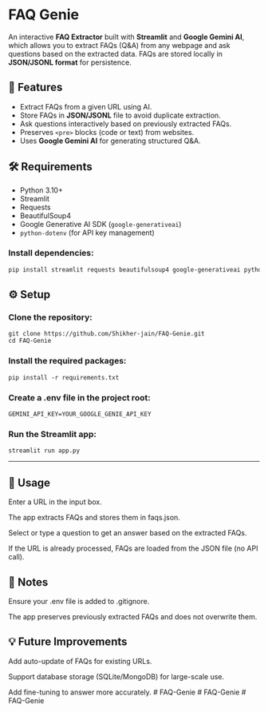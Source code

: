 # FAQ Genie

An interactive **FAQ Extractor** built with **Streamlit** and **Google Gemini AI**, which allows you to extract FAQs (Q&A) from any webpage and ask questions based on the extracted data. FAQs are stored locally in **JSON/JSONL format** for persistence.

## 🚀 Features

- Extract FAQs from a given URL using AI.
- Store FAQs in **JSON/JSONL** file to avoid duplicate extraction.
- Ask questions interactively based on previously extracted FAQs.
- Preserves `<pre>` blocks (code or text) from websites.
- Uses **Google Gemini AI** for generating structured Q&A.

## 🛠️ Requirements

- Python 3.10+
- Streamlit
- Requests
- BeautifulSoup4
- Google Generative AI SDK (`google-generativeai`)
- `python-dotenv` (for API key management)


### Install dependencies:

```bash
pip install streamlit requests beautifulsoup4 google-generativeai python-dotenv
```


## ⚙️ Setup

### Clone the repository:

```
git clone https://github.com/Shikher-jain/FAQ-Genie.git
cd FAQ-Genie
```

### Install the required packages:

```
pip install -r requirements.txt
```

### Create a .env file in the project root:

```
GEMINI_API_KEY=YOUR_GOOGLE_GENIE_API_KEY
```

### Run the Streamlit app:

```
streamlit run app.py
```

---


## 📝 Usage


Enter a URL in the input box.

The app extracts FAQs and stores them in faqs.json.

Select or type a question to get an answer based on the extracted FAQs.

If the URL is already processed, FAQs are loaded from the JSON file (no API call).

## 🔐 Notes

Ensure your .env file is added to .gitignore.

The app preserves previously extracted FAQs and does not overwrite them.

## 💡 Future Improvements

Add auto-update of FAQs for existing URLs.

Support database storage (SQLite/MongoDB) for large-scale use.

Add fine-tuning to answer more accurately.
#   F A Q - G e n i e  
 #   F A Q - G e n i e  
 #   F A Q - G e n i e  
 
